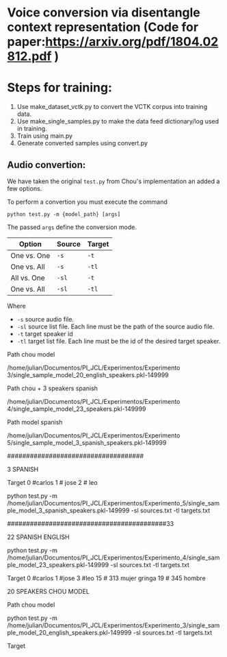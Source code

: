 # Voice conversion via disentangle context representation (Code for paper:https://arxiv.org/pdf/1804.02812.pdf )

# Steps for training:
1. Use make_dataset_vctk.py to convert the VCTK corpus into training data.
2. Use make_single_samples.py to make the data feed dictionary/log used in training.
3. Train using main.py
4. Generate converted samples using convert.py

## Audio convertion:
We have taken the original ``test.py`` from Chou's implementation an added a few options.

To perform a convertion you must execute the command

``python test.py -m {model_path} [args]``

The passed ``args`` define the conversion mode.

| Option | Source | Target |
|---|---|---|
| One vs. One | ``-s`` | ``-t`` |
| One vs. All | ``-s`` | ``-tl`` |
| All vs. One | ``-sl`` | ``-t`` |
| One vs. All | ``-sl`` | ``-tl`` |

Where
- ``-s`` source audio file.
- ``-sl`` source list file. Each line must be the path of the source audio file.
- ``-t`` target speaker id
- ``-tl`` target list file. Each line must be the id of the desired target speaker.



Path chou model 

/home/julian/Documentos/PI_JCL/Experimentos/Experimento 3/single_sample_model_20_english_speakers.pkl-149999


Path chou + 3 speakers spanish 

/home/julian/Documentos/PI_JCL/Experimentos/Experimento 4/single_sample_model_23_speakers.pkl-149999


Path model spanish

/home/julian/Documentos/PI_JCL/Experimentos/Experimento 5/single_sample_model_3_spanish_speakers.pkl-149999


####################################

3 SPANISH  

Target
0 #carlos
1 # jose
2 # leo


python test.py -m /home/julian/Documentos/PI_JCL/Experimentos/Experimento_5/single_sample_model_3_spanish_speakers.pkl-149999 -sl sources.txt -tl targets.txt


##########################################33


22 SPANISH ENGLISH

python test.py -m /home/julian/Documentos/PI_JCL/Experimentos/Experimento_4/single_sample_model_23_speakers.pkl-149999 -sl sources.txt -tl targets.txt


Target
0 #carlos
1 #jose
3 #leo
15 # 313 mujer gringa
19 # 345 hombre




20 SPEAKERS CHOU MODEL


Path chou model

python test.py -m /home/julian/Documentos/PI_JCL/Experimentos/Experimento_3/single_sample_model_20_english_speakers.pkl-149999 -sl sources.txt -tl targets.txt

Target
